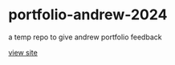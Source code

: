 # portfolio-andrew-2024
a temp repo to give andrew portfolio feedback

[view site](https://johndoenma.github.io/portfolio-andrew-2024)
